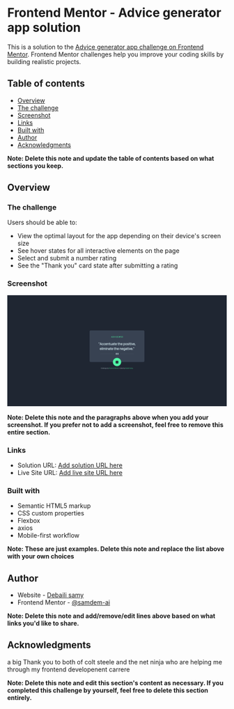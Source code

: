 # Frontend Mentor - Advice generator app solution

This is a solution to the [Advice generator app challenge on Frontend Mentor](https://www.frontendmentor.io/challenges/advice-generator-app-QdUG-13db). Frontend Mentor challenges help you improve your coding skills by building realistic projects.
 

## Table of contents

- [Overview](#overview)
- [The challenge](#the-challenge)
- [Screenshot](#screenshot)
- [Links](#links)
- [Built with](#built-with)
- [Author](#author)
- [Acknowledgments](#acknowledgments)

**Note: Delete this note and update the table of contents based on what sections you keep.**

## Overview

### The challenge

Users should be able to:

- View the optimal layout for the app depending on their device's screen size
- See hover states for all interactive elements on the page
- Select and submit a number rating
- See the "Thank you" card state after submitting a rating

### Screenshot

![](assets/screenshot.png)


**Note: Delete this note and the paragraphs above when you add your screenshot. If you prefer not to add a screenshot, feel free to remove this entire section.**

### Links

- Solution URL: [Add solution URL here](https://github.com/samdem-ai/Advice-generator-app)
- Live Site URL: [Add live site URL here](https://samdem-ai.github.io/Advice-generator-app)


### Built with

- Semantic HTML5 markup
- CSS custom properties
- Flexbox
- axios 
- Mobile-first workflow

**Note: These are just examples. Delete this note and replace the list above with your own choices**




## Author

- Website - [Debaili samy](https://samdem-ai.github.io/personalSite/)
- Frontend Mentor - [@samdem-ai](https://www.frontendmentor.io/profile/samdem-ai)

**Note: Delete this note and add/remove/edit lines above based on what links you'd like to share.**

## Acknowledgments

a big Thank you to both of  colt steele and the net ninja who are helping me through my frontend developenent carrere

**Note: Delete this note and edit this section's content as necessary. If you completed this challenge by yourself, feel free to delete this section entirely.**